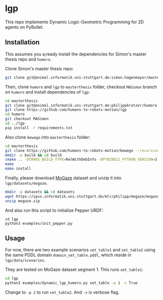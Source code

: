 # lgp

This repo implements Dynamic Logic-Geometric Programming for 2D agents on PyBullet.

## Installation
This assumes you a;ready install the dependencies for Simon's master thesis repo and `humoro`.

Clone Simon's master thesis repo:

```bash
git clone git@animal.informatik.uni-stuttgart.de:simon.hagenmayer/masterthesis.git
```

Then, clone `humoro` and `lgp` to `masterthesis` folder, checkout `MASimon` branch on `humoro` and install dependencies of `lgp`:

```bash
cd masterthesis
git clone git@animal.informatik.uni-stuttgart.de:philippkratzer/humoro.git
git clone https://github.com/humans-to-robots-motion/lgp
cd humoro
git checkout MASimon
cd ../lgp
pip install -r requirements.txt
```

Also clone `bewego` into `masterthesis` folder:
```bash
cd masterthesis
git clone https://github.com/humans-to-robots-motion/bewego --recursive
mkdir -p build && cd build
cmake .. -DCMAKE_BUILD_TYPE=RelWithDebInfo -DPYBIND11_PYTHON_VERSION=3.5
make
make install
```

Finally, please download [MoGaze](https://humans-to-robots-motion.github.io/mogaze/) dataset and unzip it into `lgp/datasets/mogaze`.
```bash
mkdir -p datasets && cd datasets
wget https://ipvs.informatik.uni-stuttgart.de/mlr/philipp/mogaze/mogaze.zip
unzip mogaze.zip
```

And also run this script to initialize Pepper URDF:

```
cd lgp
python3 examples/init_pepper.py
```

## Usage

For now, there are two example scenarios `set_table1` and `set_table2` using the same PDDL domain `domain_set_table.pddl`, which reside in `lgp/data/scenarios`. 

They are tested on MoGaze dataset segment 1. This runs `set_table1`:

```bash
cd lgp
python3 examples/dynamic_lgp_humoro.py set_table -p 1 -v True
```

Change to `-p 2` to run `set_table2`. And `-v` is verbose flag. 
